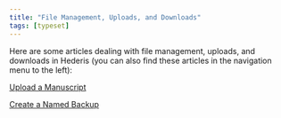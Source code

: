 ```yaml
---
title: "File Management, Uploads, and Downloads"
tags: [typeset]
---
```

 
<html><body><section data-type="chapter" class="hsecchapter" data-hederis-type="hsecchapter" id="intro-file-management" data-pi-attrs="id: intro-file-management; data-tags: typeset;" role="doc-chapter" data-tags="typeset" data-author-name=" " data-book-title=" " title="File Management, Uploads, and Downloads"><p class="hblkp" data-hederis-type="hblkp" id="pHi5FZJPl">Here are some articles dealing with file management, uploads, and downloads in Hederis (you can also find these articles in the navigation menu to the left): </p><p class="hblkp" data-hederis-type="hblkp" id="pxatBbq9A"><a href="{% link _docs/upload-a-manuscript.md %}" data-hederis-type="hspana" id="pUZuNJzFR"><span class="Hyperlink" data-hederis-type="hspnspan" id="pA2IrENZ0">Upload a Manuscript</span></a></p><p class="hblkp" data-hederis-type="hblkp" id="p3swgqvtF"><a href="{% link _docs/snapshots.md %}" data-hederis-type="hspana" id="pxxmqguif"><span class="Hyperlink" data-hederis-type="hspnspan" id="pA6aAZUrg">Create a Named Backup</span></a></p></section></body></html>
